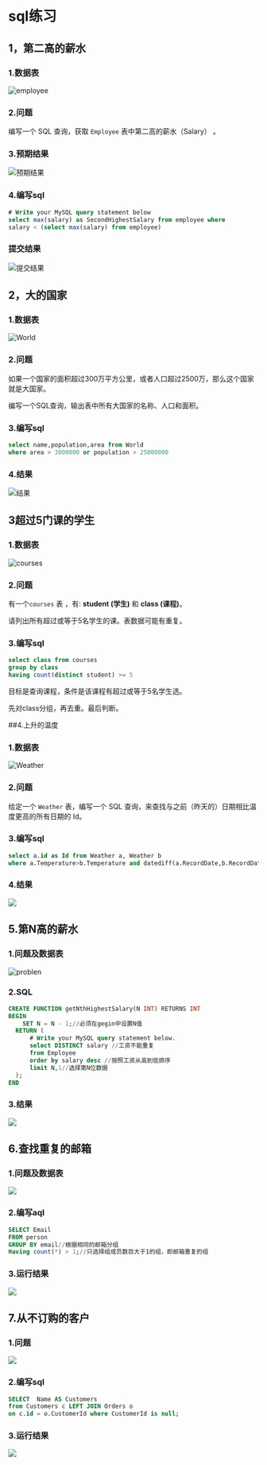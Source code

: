 

# sql练习

## 1，第二高的薪水

### 1.数据表

![employee](images/Snipaste_2019-05-15_11-29-27.png)

### 2.问题

编写一个 SQL 查询，获取 `Employee` 表中第二高的薪水（Salary） 。 

### 3.预期结果

![预期结果](images/Snipaste_2019-05-15_11-35-08.png)

### 4.编写sql

```sql
# Write your MySQL query statement below
select max(salary) as SecondHighestSalary from employee where
salary < (select max(salary) from employee)
```

### 提交结果

![提交结果](images/Snipaste_2019-05-15_11-37-08.png)

## 2，大的国家

### 1.数据表

![World](images/Snipaste_2019-05-15_11-46-40.png)

### 2.问题

如果一个国家的面积超过300万平方公里，或者人口超过2500万，那么这个国家就是大国家。

编写一个SQL查询，输出表中所有大国家的名称、人口和面积。

### 3.编写sql

```sql
select name,population,area from World
where area > 3000000 or population > 25000000
```

### 4.结果

![结果](images/Snipaste_2019-05-15_11-49-09.png)

## 3超过5门课的学生

### 1.数据表

![courses](images/Snipaste_2019-05-15_11-59-18.png)

### 2.问题

有一个`courses` 表 ，有: **student (学生)** 和 **class (课程)**。

请列出所有超过或等于5名学生的课。表数据可能有重复。

### 3.编写sql

```sql
select class from courses
group by class
having count(distinct student) >= 5
```

目标是查询课程，条件是该课程有超过或等于5名学生选。

先对class分组，再去重。最后判断。

##4.上升的温度

### 1.数据表

![Weather](images/Snipaste_2019-05-15_19-03-14.png)

### 2.问题

给定一个 `Weather` 表，编写一个 SQL 查询，来查找与之前（昨天的）日期相比温度更高的所有日期的 Id。 

### 3.编写sql

```sql
select a.id as Id from Weather a, Weather b
where a.Temperature>b.Temperature and datediff(a.RecordDate,b.RecordDate)=1
```

### 4.结果

![](images/Snipaste_2019-05-15_19-09-54.png)

## 5.第N高的薪水

### 1.问题及数据表

![problen](images/Snipaste_2019-07-01_14-31-48.png)

### 2.SQL

```sql
CREATE FUNCTION getNthHighestSalary(N INT) RETURNS INT
BEGIN
    SET N = N - 1;//必须在gegin中设置N值
  RETURN (
      # Write your MySQL query statement below.
      select DISTINCT salary //工资不能重复
      from Employee 
      order by salary desc //按照工资从高到低排序
      limit N,1//选择第N位数据
  );
END
```

### 3.结果

![](images/Snipaste_2019-07-01_14-37-04.png)

## 6.查找重复的邮箱

### 1.问题及数据表

![](images/Snipaste_2019-07-01_20-13-33.png)

### 2.编写aql

```sql
SELECT Email 
FROM person
GROUP BY email//根据相同的邮箱分组
Having count(*) > 1;//只选择组成员数目大于1的组，即邮箱重复的组
```

### 3.运行结果



![](images/Snipaste_2019-07-01_20-16-54.png)

## 7.从不订购的客户

### 1.问题

![](images/Snipaste_2019-07-01_20-37-55.png)

### 2.编写sql

```sql
SELECT  Name AS Customers  
from Customers c LEFT JOIN Orders o
on c.id = o.CustomerId where CustomerId is null;
```

### 3.运行结果

![](images/Snipaste_2019-07-01_20-40-09.png)





